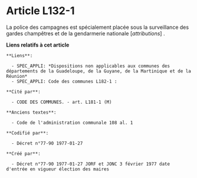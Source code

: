# Article L132-1

La police des campagnes est spécialement placée sous la surveillance des gardes champêtres et de la gendarmerie nationale
[*attributions*] .

**Liens relatifs à cet article**

	**Liens**:

	  - SPEC_APPLI: *Dispositions non applicables aux communes des départements de la Guadeloupe, de la Guyane, de la Martinique et de la Réunion*
	  - SPEC_APPLI: Code des communes L182-1 :

	**Cité par**:

	  - CODE DES COMMUNES. - art. L181-1 (M)

	**Anciens textes**:

	  - Code de l'administration communale 108 al. 1

	**Codifié par**:

	  - Décret n°77-90 1977-01-27

	**Créé par**:

	  - Décret n°77-90 1977-01-27 JORF et JONC 3 février 1977 date d'entrée en vigueur élection des maires
